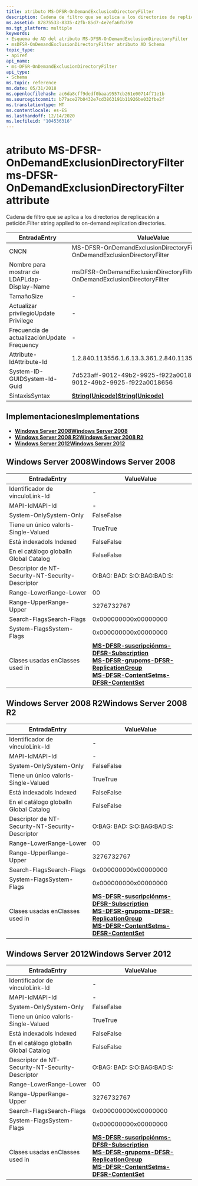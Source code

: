 ```yaml
---
title: atributo MS-DFSR-OnDemandExclusionDirectoryFilter
description: Cadena de filtro que se aplica a los directorios de replicación a petición.
ms.assetid: 87875533-8335-42fb-85d7-4e7efa6fb759
ms.tgt_platform: multiple
keywords:
- Esquema de AD del atributo MS-DFSR-OnDemandExclusionDirectoryFilter
- msDFSR-OnDemandExclusionDirectoryFilter atributo AD Schema
topic_type:
- apiref
api_name:
- ms-DFSR-OnDemandExclusionDirectoryFilter
api_type:
- Schema
ms.topic: reference
ms.date: 05/31/2018
ms.openlocfilehash: ac6da8cff9dedf0baaa9557cb261e00714f71e1b
ms.sourcegitcommit: b77ace27b0432e7cd3863191b11926be032fbe2f
ms.translationtype: MT
ms.contentlocale: es-ES
ms.lasthandoff: 12/14/2020
ms.locfileid: "104536316"
---
```

# <a name="ms-dfsr-ondemandexclusiondirectoryfilter-attribute"></a><span data-ttu-id="74672-105">atributo MS-DFSR-OnDemandExclusionDirectoryFilter</span><span class="sxs-lookup"><span data-stu-id="74672-105">ms-DFSR-OnDemandExclusionDirectoryFilter attribute</span></span>

<span data-ttu-id="74672-106">Cadena de filtro que se aplica a los directorios de replicación a petición.</span><span class="sxs-lookup"><span data-stu-id="74672-106">Filter string applied to on-demand replication directories.</span></span>



| <span data-ttu-id="74672-107">Entrada</span><span class="sxs-lookup"><span data-stu-id="74672-107">Entry</span></span> | <span data-ttu-id="74672-108">Value</span><span class="sxs-lookup"><span data-stu-id="74672-108">Value</span></span> |
|-------------------|---------------------------------------------|
| <span data-ttu-id="74672-109">CN</span><span class="sxs-lookup"><span data-stu-id="74672-109">CN</span></span>                | <span data-ttu-id="74672-110">MS-DFSR-OnDemandExclusionDirectoryFilter</span><span class="sxs-lookup"><span data-stu-id="74672-110">ms-DFSR-OnDemandExclusionDirectoryFilter</span></span>    |
| <span data-ttu-id="74672-111">Nombre para mostrar de LDAP</span><span class="sxs-lookup"><span data-stu-id="74672-111">Ldap-Display-Name</span></span> | <span data-ttu-id="74672-112">msDFSR-OnDemandExclusionDirectoryFilter</span><span class="sxs-lookup"><span data-stu-id="74672-112">msDFSR-OnDemandExclusionDirectoryFilter</span></span>     |
| <span data-ttu-id="74672-113">Tamaño</span><span class="sxs-lookup"><span data-stu-id="74672-113">Size</span></span>              | \-                                          |
| <span data-ttu-id="74672-114">Actualizar privilegio</span><span class="sxs-lookup"><span data-stu-id="74672-114">Update Privilege</span></span>  | \-                                          |
| <span data-ttu-id="74672-115">Frecuencia de actualización</span><span class="sxs-lookup"><span data-stu-id="74672-115">Update Frequency</span></span>  | \-                                          |
| <span data-ttu-id="74672-116">Attribute-Id</span><span class="sxs-lookup"><span data-stu-id="74672-116">Attribute-Id</span></span>      | <span data-ttu-id="74672-117">1.2.840.113556.1.6.13.3.36</span><span class="sxs-lookup"><span data-stu-id="74672-117">1.2.840.113556.1.6.13.3.36</span></span>                  |
| <span data-ttu-id="74672-118">System-ID-GUID</span><span class="sxs-lookup"><span data-stu-id="74672-118">System-Id-Guid</span></span>    | <span data-ttu-id="74672-119">7d523aff-9012-49b2-9925-f922a0018656</span><span class="sxs-lookup"><span data-stu-id="74672-119">7d523aff-9012-49b2-9925-f922a0018656</span></span>        |
| <span data-ttu-id="74672-120">Sintaxis</span><span class="sxs-lookup"><span data-stu-id="74672-120">Syntax</span></span>            | [<span data-ttu-id="74672-121">**String(Unicode)**</span><span class="sxs-lookup"><span data-stu-id="74672-121">**String(Unicode)**</span></span>](s-string-unicode.md) |



## <a name="implementations"></a><span data-ttu-id="74672-122">Implementaciones</span><span class="sxs-lookup"><span data-stu-id="74672-122">Implementations</span></span>

-   [<span data-ttu-id="74672-123">**Windows Server 2008**</span><span class="sxs-lookup"><span data-stu-id="74672-123">**Windows Server 2008**</span></span>](#windows-server-2008)
-   [<span data-ttu-id="74672-124">**Windows Server 2008 R2**</span><span class="sxs-lookup"><span data-stu-id="74672-124">**Windows Server 2008 R2**</span></span>](#windows-server-2008-r2)
-   [<span data-ttu-id="74672-125">**Windows Server 2012**</span><span class="sxs-lookup"><span data-stu-id="74672-125">**Windows Server 2012**</span></span>](#windows-server-2012)

## <a name="windows-server-2008"></a><span data-ttu-id="74672-126">Windows Server 2008</span><span class="sxs-lookup"><span data-stu-id="74672-126">Windows Server 2008</span></span>



| <span data-ttu-id="74672-127">Entrada</span><span class="sxs-lookup"><span data-stu-id="74672-127">Entry</span></span> | <span data-ttu-id="74672-128">Value</span><span class="sxs-lookup"><span data-stu-id="74672-128">Value</span></span> |
|------------------------|--------------------------------------------------------------------------------------------------------------------------------------------------------------------------------------------------------|
| <span data-ttu-id="74672-129">Identificador de vínculo</span><span class="sxs-lookup"><span data-stu-id="74672-129">Link-Id</span></span>                | \-                                                                                                                                                                                                     |
| <span data-ttu-id="74672-130">MAPI-Id</span><span class="sxs-lookup"><span data-stu-id="74672-130">MAPI-Id</span></span>                | \-                                                                                                                                                                                                     |
| <span data-ttu-id="74672-131">System-Only</span><span class="sxs-lookup"><span data-stu-id="74672-131">System-Only</span></span>            | <span data-ttu-id="74672-132">False</span><span class="sxs-lookup"><span data-stu-id="74672-132">False</span></span>                                                                                                                                                                                                  |
| <span data-ttu-id="74672-133">Tiene un único valor</span><span class="sxs-lookup"><span data-stu-id="74672-133">Is-Single-Valued</span></span>       | <span data-ttu-id="74672-134">True</span><span class="sxs-lookup"><span data-stu-id="74672-134">True</span></span>                                                                                                                                                                                                   |
| <span data-ttu-id="74672-135">Está indexado</span><span class="sxs-lookup"><span data-stu-id="74672-135">Is Indexed</span></span>             | <span data-ttu-id="74672-136">False</span><span class="sxs-lookup"><span data-stu-id="74672-136">False</span></span>                                                                                                                                                                                                  |
| <span data-ttu-id="74672-137">En el catálogo global</span><span class="sxs-lookup"><span data-stu-id="74672-137">In Global Catalog</span></span>      | <span data-ttu-id="74672-138">False</span><span class="sxs-lookup"><span data-stu-id="74672-138">False</span></span>                                                                                                                                                                                                  |
| <span data-ttu-id="74672-139">Descriptor de NT-Security-</span><span class="sxs-lookup"><span data-stu-id="74672-139">NT-Security-Descriptor</span></span> | <span data-ttu-id="74672-140">O:BAG: BAD: S:</span><span class="sxs-lookup"><span data-stu-id="74672-140">O:BAG:BAD:S:</span></span>                                                                                                                                                                                           |
| <span data-ttu-id="74672-141">Range-Lower</span><span class="sxs-lookup"><span data-stu-id="74672-141">Range-Lower</span></span>            | <span data-ttu-id="74672-142">0</span><span class="sxs-lookup"><span data-stu-id="74672-142">0</span></span>                                                                                                                                                                                                      |
| <span data-ttu-id="74672-143">Range-Upper</span><span class="sxs-lookup"><span data-stu-id="74672-143">Range-Upper</span></span>            | <span data-ttu-id="74672-144">32767</span><span class="sxs-lookup"><span data-stu-id="74672-144">32767</span></span>                                                                                                                                                                                                  |
| <span data-ttu-id="74672-145">Search-Flags</span><span class="sxs-lookup"><span data-stu-id="74672-145">Search-Flags</span></span>           | <span data-ttu-id="74672-146">0x00000000</span><span class="sxs-lookup"><span data-stu-id="74672-146">0x00000000</span></span>                                                                                                                                                                                             |
| <span data-ttu-id="74672-147">System-Flags</span><span class="sxs-lookup"><span data-stu-id="74672-147">System-Flags</span></span>           | <span data-ttu-id="74672-148">0x00000000</span><span class="sxs-lookup"><span data-stu-id="74672-148">0x00000000</span></span>                                                                                                                                                                                             |
| <span data-ttu-id="74672-149">Clases usadas en</span><span class="sxs-lookup"><span data-stu-id="74672-149">Classes used in</span></span>        | [<span data-ttu-id="74672-150">**MS-DFSR-suscripción**</span><span class="sxs-lookup"><span data-stu-id="74672-150">**ms-DFSR-Subscription**</span></span>](c-msdfsr-subscription.md)<br/> [<span data-ttu-id="74672-151">**MS-DFSR-grupo**</span><span class="sxs-lookup"><span data-stu-id="74672-151">**ms-DFSR-ReplicationGroup**</span></span>](c-msdfsr-replicationgroup.md)<br/> [<span data-ttu-id="74672-152">**MS-DFSR-ContentSet**</span><span class="sxs-lookup"><span data-stu-id="74672-152">**ms-DFSR-ContentSet**</span></span>](c-msdfsr-contentset.md)<br/> |



## <a name="windows-server-2008-r2"></a><span data-ttu-id="74672-153">Windows Server 2008 R2</span><span class="sxs-lookup"><span data-stu-id="74672-153">Windows Server 2008 R2</span></span>



| <span data-ttu-id="74672-154">Entrada</span><span class="sxs-lookup"><span data-stu-id="74672-154">Entry</span></span> | <span data-ttu-id="74672-155">Value</span><span class="sxs-lookup"><span data-stu-id="74672-155">Value</span></span> |
|------------------------|--------------------------------------------------------------------------------------------------------------------------------------------------------------------------------------------------------|
| <span data-ttu-id="74672-156">Identificador de vínculo</span><span class="sxs-lookup"><span data-stu-id="74672-156">Link-Id</span></span>                | \-                                                                                                                                                                                                     |
| <span data-ttu-id="74672-157">MAPI-Id</span><span class="sxs-lookup"><span data-stu-id="74672-157">MAPI-Id</span></span>                | \-                                                                                                                                                                                                     |
| <span data-ttu-id="74672-158">System-Only</span><span class="sxs-lookup"><span data-stu-id="74672-158">System-Only</span></span>            | <span data-ttu-id="74672-159">False</span><span class="sxs-lookup"><span data-stu-id="74672-159">False</span></span>                                                                                                                                                                                                  |
| <span data-ttu-id="74672-160">Tiene un único valor</span><span class="sxs-lookup"><span data-stu-id="74672-160">Is-Single-Valued</span></span>       | <span data-ttu-id="74672-161">True</span><span class="sxs-lookup"><span data-stu-id="74672-161">True</span></span>                                                                                                                                                                                                   |
| <span data-ttu-id="74672-162">Está indexado</span><span class="sxs-lookup"><span data-stu-id="74672-162">Is Indexed</span></span>             | <span data-ttu-id="74672-163">False</span><span class="sxs-lookup"><span data-stu-id="74672-163">False</span></span>                                                                                                                                                                                                  |
| <span data-ttu-id="74672-164">En el catálogo global</span><span class="sxs-lookup"><span data-stu-id="74672-164">In Global Catalog</span></span>      | <span data-ttu-id="74672-165">False</span><span class="sxs-lookup"><span data-stu-id="74672-165">False</span></span>                                                                                                                                                                                                  |
| <span data-ttu-id="74672-166">Descriptor de NT-Security-</span><span class="sxs-lookup"><span data-stu-id="74672-166">NT-Security-Descriptor</span></span> | <span data-ttu-id="74672-167">O:BAG: BAD: S:</span><span class="sxs-lookup"><span data-stu-id="74672-167">O:BAG:BAD:S:</span></span>                                                                                                                                                                                           |
| <span data-ttu-id="74672-168">Range-Lower</span><span class="sxs-lookup"><span data-stu-id="74672-168">Range-Lower</span></span>            | <span data-ttu-id="74672-169">0</span><span class="sxs-lookup"><span data-stu-id="74672-169">0</span></span>                                                                                                                                                                                                      |
| <span data-ttu-id="74672-170">Range-Upper</span><span class="sxs-lookup"><span data-stu-id="74672-170">Range-Upper</span></span>            | <span data-ttu-id="74672-171">32767</span><span class="sxs-lookup"><span data-stu-id="74672-171">32767</span></span>                                                                                                                                                                                                  |
| <span data-ttu-id="74672-172">Search-Flags</span><span class="sxs-lookup"><span data-stu-id="74672-172">Search-Flags</span></span>           | <span data-ttu-id="74672-173">0x00000000</span><span class="sxs-lookup"><span data-stu-id="74672-173">0x00000000</span></span>                                                                                                                                                                                             |
| <span data-ttu-id="74672-174">System-Flags</span><span class="sxs-lookup"><span data-stu-id="74672-174">System-Flags</span></span>           | <span data-ttu-id="74672-175">0x00000000</span><span class="sxs-lookup"><span data-stu-id="74672-175">0x00000000</span></span>                                                                                                                                                                                             |
| <span data-ttu-id="74672-176">Clases usadas en</span><span class="sxs-lookup"><span data-stu-id="74672-176">Classes used in</span></span>        | [<span data-ttu-id="74672-177">**MS-DFSR-suscripción**</span><span class="sxs-lookup"><span data-stu-id="74672-177">**ms-DFSR-Subscription**</span></span>](c-msdfsr-subscription.md)<br/> [<span data-ttu-id="74672-178">**MS-DFSR-grupo**</span><span class="sxs-lookup"><span data-stu-id="74672-178">**ms-DFSR-ReplicationGroup**</span></span>](c-msdfsr-replicationgroup.md)<br/> [<span data-ttu-id="74672-179">**MS-DFSR-ContentSet**</span><span class="sxs-lookup"><span data-stu-id="74672-179">**ms-DFSR-ContentSet**</span></span>](c-msdfsr-contentset.md)<br/> |



## <a name="windows-server-2012"></a><span data-ttu-id="74672-180">Windows Server 2012</span><span class="sxs-lookup"><span data-stu-id="74672-180">Windows Server 2012</span></span>



| <span data-ttu-id="74672-181">Entrada</span><span class="sxs-lookup"><span data-stu-id="74672-181">Entry</span></span> | <span data-ttu-id="74672-182">Value</span><span class="sxs-lookup"><span data-stu-id="74672-182">Value</span></span> |
|------------------------|--------------------------------------------------------------------------------------------------------------------------------------------------------------------------------------------------------|
| <span data-ttu-id="74672-183">Identificador de vínculo</span><span class="sxs-lookup"><span data-stu-id="74672-183">Link-Id</span></span>                | \-                                                                                                                                                                                                     |
| <span data-ttu-id="74672-184">MAPI-Id</span><span class="sxs-lookup"><span data-stu-id="74672-184">MAPI-Id</span></span>                | \-                                                                                                                                                                                                     |
| <span data-ttu-id="74672-185">System-Only</span><span class="sxs-lookup"><span data-stu-id="74672-185">System-Only</span></span>            | <span data-ttu-id="74672-186">False</span><span class="sxs-lookup"><span data-stu-id="74672-186">False</span></span>                                                                                                                                                                                                  |
| <span data-ttu-id="74672-187">Tiene un único valor</span><span class="sxs-lookup"><span data-stu-id="74672-187">Is-Single-Valued</span></span>       | <span data-ttu-id="74672-188">True</span><span class="sxs-lookup"><span data-stu-id="74672-188">True</span></span>                                                                                                                                                                                                   |
| <span data-ttu-id="74672-189">Está indexado</span><span class="sxs-lookup"><span data-stu-id="74672-189">Is Indexed</span></span>             | <span data-ttu-id="74672-190">False</span><span class="sxs-lookup"><span data-stu-id="74672-190">False</span></span>                                                                                                                                                                                                  |
| <span data-ttu-id="74672-191">En el catálogo global</span><span class="sxs-lookup"><span data-stu-id="74672-191">In Global Catalog</span></span>      | <span data-ttu-id="74672-192">False</span><span class="sxs-lookup"><span data-stu-id="74672-192">False</span></span>                                                                                                                                                                                                  |
| <span data-ttu-id="74672-193">Descriptor de NT-Security-</span><span class="sxs-lookup"><span data-stu-id="74672-193">NT-Security-Descriptor</span></span> | <span data-ttu-id="74672-194">O:BAG: BAD: S:</span><span class="sxs-lookup"><span data-stu-id="74672-194">O:BAG:BAD:S:</span></span>                                                                                                                                                                                           |
| <span data-ttu-id="74672-195">Range-Lower</span><span class="sxs-lookup"><span data-stu-id="74672-195">Range-Lower</span></span>            | <span data-ttu-id="74672-196">0</span><span class="sxs-lookup"><span data-stu-id="74672-196">0</span></span>                                                                                                                                                                                                      |
| <span data-ttu-id="74672-197">Range-Upper</span><span class="sxs-lookup"><span data-stu-id="74672-197">Range-Upper</span></span>            | <span data-ttu-id="74672-198">32767</span><span class="sxs-lookup"><span data-stu-id="74672-198">32767</span></span>                                                                                                                                                                                                  |
| <span data-ttu-id="74672-199">Search-Flags</span><span class="sxs-lookup"><span data-stu-id="74672-199">Search-Flags</span></span>           | <span data-ttu-id="74672-200">0x00000000</span><span class="sxs-lookup"><span data-stu-id="74672-200">0x00000000</span></span>                                                                                                                                                                                             |
| <span data-ttu-id="74672-201">System-Flags</span><span class="sxs-lookup"><span data-stu-id="74672-201">System-Flags</span></span>           | <span data-ttu-id="74672-202">0x00000000</span><span class="sxs-lookup"><span data-stu-id="74672-202">0x00000000</span></span>                                                                                                                                                                                             |
| <span data-ttu-id="74672-203">Clases usadas en</span><span class="sxs-lookup"><span data-stu-id="74672-203">Classes used in</span></span>        | [<span data-ttu-id="74672-204">**MS-DFSR-suscripción**</span><span class="sxs-lookup"><span data-stu-id="74672-204">**ms-DFSR-Subscription**</span></span>](c-msdfsr-subscription.md)<br/> [<span data-ttu-id="74672-205">**MS-DFSR-grupo**</span><span class="sxs-lookup"><span data-stu-id="74672-205">**ms-DFSR-ReplicationGroup**</span></span>](c-msdfsr-replicationgroup.md)<br/> [<span data-ttu-id="74672-206">**MS-DFSR-ContentSet**</span><span class="sxs-lookup"><span data-stu-id="74672-206">**ms-DFSR-ContentSet**</span></span>](c-msdfsr-contentset.md)<br/> |



 

 





